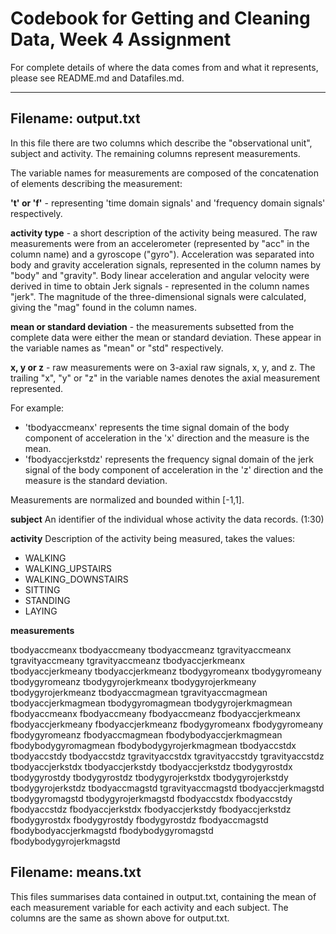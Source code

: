 # Codebook for Getting and Cleaning Data, Week 4 Assignment

For complete details of where the data comes from and what it represents, please see README.md and Datafiles.md.

----------
## Filename: output.txt ##
In this file there are two columns which describe the "observational unit", subject and activity.  The remaining columns represent measurements.

The variable names for measurements are composed of the concatenation of elements describing the measurement:

**'t' or 'f'** - representing 'time domain signals' and 'frequency domain signals' respectively.

**activity type** -  a short description of the activity being measured.  The raw measurements were from an accelerometer (represented by "acc" in the column name) and a gyroscope ("gyro").
Acceleration was separated into body and gravity acceleration signals, represented in the column names by "body" and "gravity".
Body linear acceleration and angular velocity were derived in time to obtain Jerk signals - represented in the column names "jerk".
The magnitude of the three-dimensional signals were calculated, giving the "mag" found in the column names.

**mean or standard deviation** - the measurements subsetted from the complete data were either the mean or standard deviation.  These appear in the variable names as "mean" or "std" respectively.

**x, y or z** - raw measurements were on 3-axial raw signals, x, y, and z.  The trailing "x", "y" or "z" in the variable names denotes the axial measurement represented.

For example:
- 'tbodyaccmeanx' represents the time signal domain of the body component of acceleration in the 'x' direction and the measure is the mean.
-  'fbodyaccjerkstdz' represents the frequency signal domain of the jerk signal of the body component of acceleration in the 'z' direction and the measure is the standard deviation.

Measurements are normalized and bounded within [-1,1].

**subject**
An identifier of the individual whose activity the data records. (1:30)

**activity**
Description of the activity being measured, takes the values:
- WALKING
- WALKING_UPSTAIRS
- WALKING_DOWNSTAIRS
- SITTING
- STANDING
- LAYING

**measurements**

tbodyaccmeanx
tbodyaccmeany
tbodyaccmeanz
tgravityaccmeanx
tgravityaccmeany
tgravityaccmeanz
tbodyaccjerkmeanx
tbodyaccjerkmeany
tbodyaccjerkmeanz
tbodygyromeanx
tbodygyromeany
tbodygyromeanz
tbodygyrojerkmeanx
tbodygyrojerkmeany
tbodygyrojerkmeanz
tbodyaccmagmean
tgravityaccmagmean
tbodyaccjerkmagmean
tbodygyromagmean
tbodygyrojerkmagmean
fbodyaccmeanx
fbodyaccmeany
fbodyaccmeanz
fbodyaccjerkmeanx
fbodyaccjerkmeany
fbodyaccjerkmeanz
fbodygyromeanx
fbodygyromeany
fbodygyromeanz
fbodyaccmagmean
fbodybodyaccjerkmagmean
fbodybodygyromagmean
fbodybodygyrojerkmagmean
tbodyaccstdx
tbodyaccstdy
tbodyaccstdz
tgravityaccstdx
tgravityaccstdy
tgravityaccstdz
tbodyaccjerkstdx
tbodyaccjerkstdy
tbodyaccjerkstdz
tbodygyrostdx
tbodygyrostdy
tbodygyrostdz
tbodygyrojerkstdx
tbodygyrojerkstdy
tbodygyrojerkstdz
tbodyaccmagstd
tgravityaccmagstd
tbodyaccjerkmagstd
tbodygyromagstd
tbodygyrojerkmagstd
fbodyaccstdx
fbodyaccstdy
fbodyaccstdz
fbodyaccjerkstdx
fbodyaccjerkstdy
fbodyaccjerkstdz
fbodygyrostdx
fbodygyrostdy
fbodygyrostdz
fbodyaccmagstd
fbodybodyaccjerkmagstd
fbodybodygyromagstd
fbodybodygyrojerkmagstd

## Filename: means.txt ##
This files summarises data contained in output.txt, containing the mean of each measurement variable for each activity and each subject.  The columns are the same as shown above for output.txt.